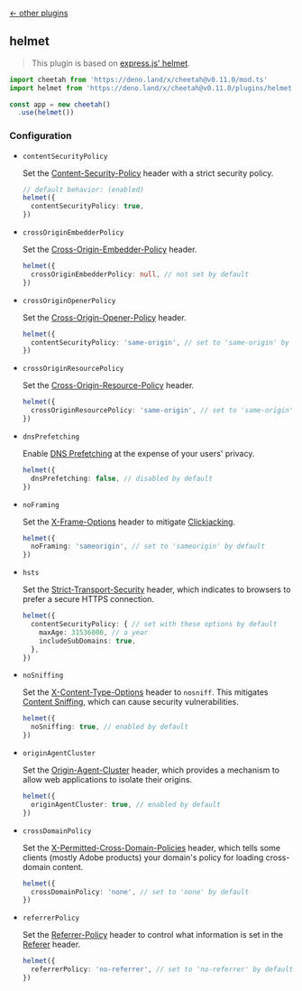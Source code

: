 [← other plugins](https://github.com/azurystudio/cheetah/blob/dev/guide/plugins/index.md)

## helmet

> This plugin is based on
> [express.js' helmet](https://github.com/helmetjs/helmet).

```ts
import cheetah from 'https://deno.land/x/cheetah@v0.11.0/mod.ts'
import helmet from 'https://deno.land/x/cheetah@v0.11.0/plugins/helmet.ts'

const app = new cheetah()
  .use(helmet())
```

### Configuration

- `contentSecurityPolicy`

  Set the
  [Content-Security-Policy](https://developer.mozilla.org/en-US/docs/Web/HTTP/Headers/Content-Security-Policy)
  header with a strict security policy.

  ```ts
  // default behavior: (enabled)
  helmet({
    contentSecurityPolicy: true,
  })
  ```

- `crossOriginEmbedderPolicy`

  Set the
  [Cross-Origin-Embedder-Policy](https://developer.mozilla.org/en-US/docs/Web/HTTP/Headers/Cross-Origin-Embedder-Policy)
  header.

  ```ts
  helmet({
    crossOriginEmbedderPolicy: null, // not set by default
  })
  ```

- `crossOriginOpenerPolicy`

  Set the
  [Cross-Origin-Opener-Policy](https://developer.mozilla.org/en-US/docs/Web/HTTP/Headers/Cross-Origin-Opener-Policy)
  header.

  ```ts
  helmet({
    contentSecurityPolicy: 'same-origin', // set to 'same-origin' by default
  })
  ```

- `crossOriginResourcePolicy`

  Set the
  [Cross-Origin-Resource-Policy](https://developer.mozilla.org/en-US/docs/Web/HTTP/Headers/Cross-Origin-Resource-Policy)
  header.

  ```ts
  helmet({
    crossOriginResourcePolicy: 'same-origin', // set to 'same-origin' by default
  })
  ```

- `dnsPrefetching`

  Enable
  [DNS Prefetching](https://developer.mozilla.org/en-US/docs/Web/HTTP/Headers/X-DNS-Prefetch-Control)
  at the expense of your users' privacy.

  ```ts
  helmet({
    dnsPrefetching: false, // disabled by default
  })
  ```

- `noFraming`

  Set the
  [X-Frame-Options](https://developer.mozilla.org/en-US/docs/Web/HTTP/Headers/X-Frame-Options)
  header to mitigate
  [Clickjacking](https://developer.mozilla.org/en-US/docs/Glossary/Clickjacking).

  ```ts
  helmet({
    noFraming: 'sameorigin', // set to 'sameorigin' by default
  })
  ```

- `hsts`

  Set the
  [Strict-Transport-Security](https://developer.mozilla.org/en-US/docs/Web/HTTP/Headers/Strict-Transport-Security)
  header, which indicates to browsers to prefer a secure HTTPS connection.

  ```ts
  helmet({
    contentSecurityPolicy: { // set with these options by default
      maxAge: 31536000, // a year
      includeSubDomains: true,
    },
  })
  ```

- `noSniffing`

  Set the
  [X-Content-Type-Options](https://developer.mozilla.org/en-US/docs/Web/HTTP/Headers/X-Content-Type-Options)
  header to `nosniff`. This mitigates
  [Content Sniffing](https://en.wikipedia.org/wiki/Content_sniffing), which can
  cause security vulnerabilities.

  ```ts
  helmet({
    noSniffing: true, // enabled by default
  })
  ```

- `originAgentCluster`

  Set the
  [Origin-Agent-Cluster](https://whatpr.org/html/6214/origin.html#origin-keyed-agent-clusters)
  header, which provides a mechanism to allow web applications to isolate their
  origins.

  ```ts
  helmet({
    originAgentCluster: true, // enabled by default
  })
  ```

- `crossDomainPolicy`

  Set the
  [X-Permitted-Cross-Domain-Policies](https://owasp.org/www-project-secure-headers/#x-permitted-cross-domain-policies)
  header, which tells some clients (mostly Adobe products) your domain's policy
  for loading cross-domain content.

  ```ts
  helmet({
    crossDomainPolicy: 'none', // set to 'none' by default
  })
  ```

- `referrerPolicy`

  Set the
  [Referrer-Policy](https://developer.mozilla.org/en-US/docs/Web/HTTP/Headers/Referrer-Policy)
  header to control what information is set in the
  [Referer](https://developer.mozilla.org/en-US/docs/Web/HTTP/Headers/Referer)
  header.

  ```ts
  helmet({
    referrerPolicy: 'no-referrer', // set to 'no-referrer' by default
  })
  ```
